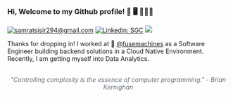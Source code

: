 ### Hi, Welcome to my Github profile! 👋 🖥 🧑🏻‍💻


[![samratsisir294@gmail.com](https://img.shields.io/badge/-Gmail-c14438?style=flat&logo=Gmail&logoColor=white)](mailto:samratsisir294@gmail.com)
[![Linkedin: SGC](https://img.shields.io/badge/-SGC-blue?style=flat&logo=Linkedin&logoColor=white&link=https://www.linkedin.com/in/sisir-ghimire-chettri)](https://www.linkedin.com/in/sisir-ghimire-chettri)
[![](https://img.shields.io/badge/more-@tuxsisir.github.io-ff69b4)](https://tuxsisir.github.io)


Thanks for dropping in!
I worked at 🏢 [@fusemachines](https://fusemachines.com) as a Software Engineer building backend
solutions in a Cloud Native Environment. Recently, I am getting myself into Data Analytics.

<br>
<div align="center" style="color: #6a737d;">
<em>"Controlling complexity is the essence of computer programming." - Brian Kernighan</em>
<br>
</div>
